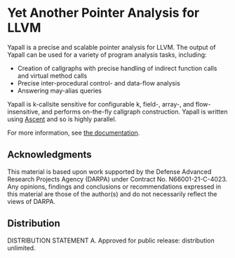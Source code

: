 # Yet Another Pointer Analysis for LLVM

Yapall is a precise and scalable pointer analysis for LLVM. The output of
Yapall can be used for a variety of program analysis tasks, including:

- Creation of callgraphs with precise handling of indirect function calls and
  virtual method calls
- Precise inter-procedural control- and data-flow analysis
- Answering may-alias queries

Yapall is k-callsite sensitive for configurable k, field-, array-, and 
flow-insensitive, and performs on-the-fly callgraph construction. Yapall is
written using [Ascent][ascent] and so is highly parallel.

For more information, see [the documentation](./doc).

[ascent]: https://github.com/s-arash/ascent

## Acknowledgments

This material is based upon work supported by the Defense Advanced Research
Projects Agency (DARPA) under Contract No. N66001-21-C-4023. Any opinions,
findings and conclusions or recommendations expressed in this material are
those of the author(s) and do not necessarily reflect the views of DARPA.

## Distribution

DISTRIBUTION STATEMENT A. Approved for public release: distribution unlimited.
